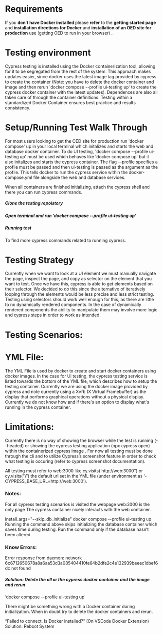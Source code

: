# Requirements
If you **don’t have Docker installed** please **refer** to the **getting started page** and **installation directions for Docker** and **installation of an OED site for production** use (getting OED to run in your browser) .

# Testing environment
Cypress testing is installed using the Docker containerization tool, allowing for it to be segregated from the rest of the system. This approach makes updates easier, since docker uses the latest image tag provided by cypress to create the container (Note: you have to delete the docker container and image and then rerun 'docker compose --profile ui-testing up' to create the cypress docker container with the latest updates). Dependences are also all taken care of through the container definitions. Testing within a standardized Docker Container ensures best practice and results consistency. 

# Setup/Running Test Walk Through
For most users looking to get the OED site for production run 'docker compose' up in your local terminal which initalizes and starts the web and database docker container. To do UI testing, 'docker compose --profile ui-testing up' must be used which behaves like 'docker compose up' but it also initalizes and starts the cypress container. The flag --profile specifies a profile must be passed and then ui-testing is passed as the argument as the profile. This tells docker to run the cypress service within the docker-compose.yml file alongside the web and database services.

When all containers are finished initializing, attach the cypress shell and there you can run cypress commands.

##### Clone the testing repoistory

##### Open terminal and run 'docker compose --profile ui-testing up'

##### Running test

To find more cypress commands related to running cypress.


# Testing Strategy
Currently when we want to look at a UI element we must manually navigate the page, inspect the page, and copy as selector on the element that you want to test. Once we have this, cypress is able to get elements based on their selector. We decided to do this since the alternative of iteratively looping through the elements would be less precise and less strict testing. Testing using selectors should work well enough for this, as there are little to no dynamically rendered components. In the case of dynamically rendered components the ability to manipulate them may involve more logic and cypress steps in order to work as intended. 

# Testing Scenarios:

# YML File:
The YML File is used by docker to create and start docker containers using docker images. In the case for UI testing, the cypress testing service is listed towards the bottom of the YML file, which describes how to setup the testing container. Currently we are using the docker image provided by cypress and note currently using a Xvfb (X Virtual Framebuffer) as the display that performs graphical operations without a physical display. Currently we do not know how and if there's an option to display what's running in the cypress container. 

# Limitations: 
Currently there is no way of showing the browser while the test is running (--headed) or showing the cypress testing application (npx cypress open) within the containerized cypress image . For now all testing must be done through the cli and to utilize Cypress’s screenshot feature in order to check what testing is occuring (refer to cypress screenshot documentation).

All testing must refer to web:3000 like cy.visits(‘http://web:3000”) or cy.visits(“\”) the default url set in the YML file (under environment as ‘- CYPRESS_BASE_URL=http://web:3000’).

### Notes:
For all cypress testing scenarios is visited the webpage web:3000 is the only page
The cypress container nicely interacts with the web container.

install_args="--skip_db_initialize" docker compose --profile ui-testing up
Running the command above skips initializing the database container which saves time during testing. Run the command only if the database hasn’t been altered.

### Know Errors:
Error response from daemon: network 6c6712650678a8a6aa53d3a085404410fe64b2dfe2c4e132939beeec1dbef6dc not found

##### Solution: Delete the all or the cypress  docker  container and the image and rerun 
‘docker compose --profile ui-testing up’

There might be something wrong with a Docker container during initialization. When in doubt try to delete the docker containers and rerun.

“Failed to connect. Is Docker installed?” (On VSCode Docker Extension)
Solution: Reboot System
